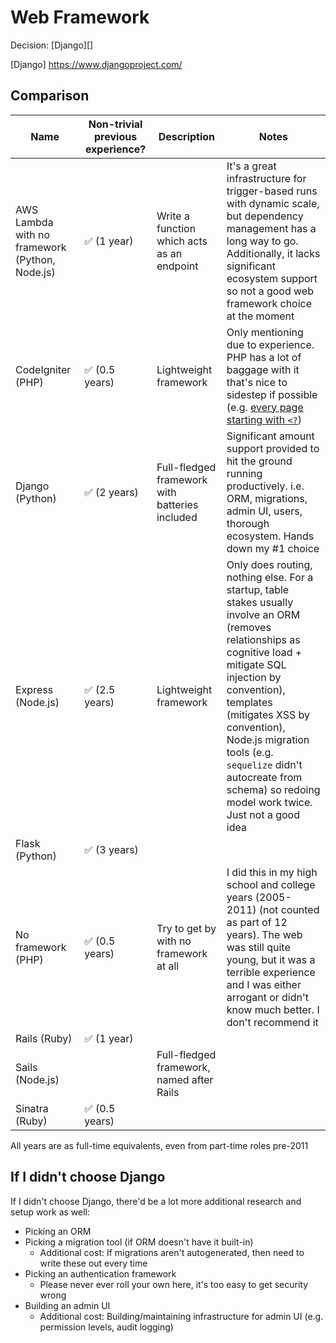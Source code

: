 # Web Framework
Decision: [Django][]

[Django] https://www.djangoproject.com/

## Comparison
|                      Name                      | Non-trivial previous experience? |                  Description                   |                                                                                                                                                                   Notes                                                                                                                                                                   |
|------------------------------------------------|----------------------------------|------------------------------------------------|-------------------------------------------------------------------------------------------------------------------------------------------------------------------------------------------------------------------------------------------------------------------------------------------------------------------------------------------|
| AWS Lambda with no framework (Python, Node.js) | ✅ (1 year)                       | Write a function which acts as an endpoint     | It's a great infrastructure for trigger-based runs with dynamic scale, but dependency management has a long way to go. Additionally, it lacks significant ecosystem support so not a good web framework choice at the moment                                                                                                              |
| CodeIgniter (PHP)                              | ✅ (0.5 years)                    | Lightweight framework                          | Only mentioning due to experience. PHP has a lot of baggage with it that's nice to sidestep if possible (e.g. [every page starting with `<?`](https://www.php.net/manual/en/language.basic-syntax.phptags.php))                                                                                                                           |
| Django (Python)                                | ✅ (2 years)                      | Full-fledged framework with batteries included | Significant amount support provided to hit the ground running productively. i.e. ORM, migrations, admin UI, users, thorough ecosystem. Hands down my #1 choice                                                                                                                                                                            |
| Express (Node.js)                              | ✅ (2.5 years)                    | Lightweight framework                          | Only does routing, nothing else. For a startup, table stakes usually involve an ORM (removes relationships as cognitive load + mitigate SQL injection by convention), templates (mitigates XSS by convention), Node.js migration tools (e.g. `sequelize` didn't autocreate from schema) so redoing model work twice. Just not a good idea |
| Flask (Python)                                 | ✅ (3 years)                      |                                                |                                                                                                                                                                                                                                                                                                                                           |
| No framework (PHP)                             | ✅ (0.5 years)                    | Try to get by with no framework at all         | I did this in my high school and college years (2005-2011) (not counted as part of 12 years). The web was still quite young, but it was a terrible experience and I was either arrogant or didn't know much better. I don't recommend it                                                                                                  |
| Rails (Ruby)                                   | ✅ (1 year)                       |                                                |                                                                                                                                                                                                                                                                                                                                           |
| Sails (Node.js)                                |                                  | Full-fledged framework, named after Rails      |                                                                                                                                                                                                                                                                                                                                           |
| Sinatra (Ruby)                                 | ✅ (0.5 years)                    |                                                |                                                                                                                                                                                                                                                                                                                                           |

All years are as full-time equivalents, even from part-time roles pre-2011

<!-- I'm handwaving Flask to include Pyramid as well, but the switch between Flask <> Pyramid at a company was fuzzy -->

## If I didn't choose Django
If I didn't choose Django, there'd be a lot more additional research and setup work as well:

- Picking an ORM
- Picking a migration tool (if ORM doesn't have it built-in)
    - Additional cost: If migrations aren't autogenerated, then need to write these out every time
- Picking an authentication framework
    - Please never ever roll your own here, it's too easy to get security wrong
- Building an admin UI
    - Additional cost: Building/maintaining infrastructure for admin UI (e.g. permission levels, audit logging)
